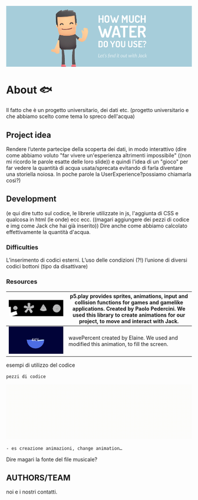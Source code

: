 ![GitHub Logo](/README/header.png)

# About :fish:

Il fatto che è un progetto universitario, dei dati etc.
(progetto universitario e che abbiamo scelto come tema lo spreco dell'acqua)

## Project idea

Rendere l’utente partecipe della scoperta dei dati, in modo interattivo
(dire come abbiamo voluto "far vivere un'esperienza altrimenti impossibile" ((non mi ricordo le parole esatte delle loro slide)) e quindi l'idea di un "gioco" per far vedere la quantità di acqua usata/sprecata evitando di farla diventare una storiella noiosa. In poche parole la UserExperience?possiamo chiamarla così?)

## Development

(e qui dire tutto sul codice, le librerie utilizzate in js, l'aggiunta di CSS e qualcosa in html (le onde) ecc ecc. ((magari aggiungere dei pezzi di codice e img come Jack che hai già inserito)) Dire anche come abbiamo calcolato effettivamente la quantità d'acqua.

### Difficulties
L’inserimento di codici esterni.
L’uso delle condizioni (?!)
l’unione di diversi codici
bottoni (tipo da disattivare)

### Resources
![GitHub Logo](/README/p5.play3.png) | p5.play provides sprites, animations, input and collision functions for games and gamelike applications. Created by Paolo Pedercini. We used this library to create animations for our project, to move and interact with Jack.
------------ | -------------
![GitHub Logo](/README/Circular-Water-Fill-Loading-Animation.gif) | wavePercent created by Elaine. We used and modified this animation, to fill the screen.

esempi di utilizzo del codice

```
pezzi di codice
```
![GitHub Logo](/README/Jack_walk.gif)
```
- es creazione animazioni, change animation…
```

Dire magari la fonte del file musicale?

## AUTHORS/TEAM
noi e i nostri contatti.
